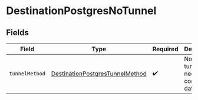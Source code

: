 # DestinationPostgresNoTunnel


## Fields

| Field                                                                                     | Type                                                                                      | Required                                                                                  | Description                                                                               |
| ----------------------------------------------------------------------------------------- | ----------------------------------------------------------------------------------------- | ----------------------------------------------------------------------------------------- | ----------------------------------------------------------------------------------------- |
| `tunnelMethod`                                                                            | [DestinationPostgresTunnelMethod](../../models/shared/DestinationPostgresTunnelMethod.md) | :heavy_check_mark:                                                                        | No ssh tunnel needed to connect to database                                               |